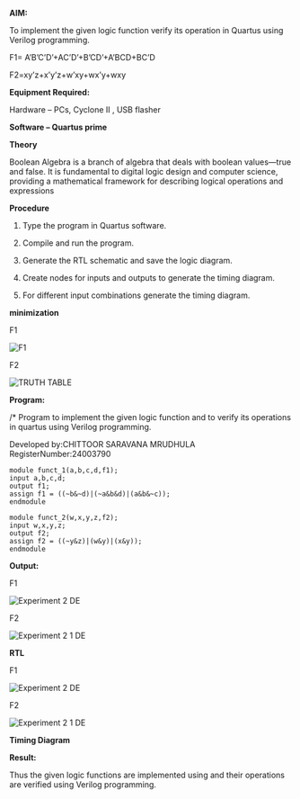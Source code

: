 
**AIM:**

To implement the given logic function verify its operation in Quartus using Verilog programming.

F1= A’B’C’D’+AC’D’+B’CD’+A’BCD+BC’D 

F2=xy’z+x’y’z+w’xy+wx’y+wxy

**Equipment Required:**

Hardware – PCs, Cyclone II , USB flasher

**Software – Quartus prime**

**Theory**

Boolean Algebra is a branch of algebra that deals with boolean values—true and false. It is fundamental to digital logic design and computer science, providing a mathematical framework for describing logical operations and expressions


**Procedure**

1.	Type the program in Quartus software.

2.	Compile and run the program.

3.	Generate the RTL schematic and save the logic diagram.

4.	Create nodes for inputs and outputs to generate the timing diagram.

5.	For different input combinations generate the timing diagram.


**minimization**

F1

![F1](https://github.com/user-attachments/assets/d0bae9fe-4b8f-4d46-9f2a-8cd5c40b8f6b)

F2





![TRUTH TABLE](https://github.com/user-attachments/assets/e79cf50c-faa9-4171-be0c-e0350488a607)





**Program:**

/* Program to implement the given logic function and to verify its operations in quartus using Verilog programming. 

Developed by:CHITTOOR SARAVANA MRUDHULA                                         RegisterNumber:24003790

```
module funct_1(a,b,c,d,f1);
input a,b,c,d;
output f1;
assign f1 = ((~b&~d)|(~a&b&d)|(a&b&~c));
endmodule
```

```
module funct_2(w,x,y,z,f2);
input w,x,y,z;
output f2;
assign f2 = ((~y&z)|(w&y)|(x&y));
endmodule
```


**Output:**

F1

![Experiment 2     DE](https://github.com/user-attachments/assets/48c5d253-fb8c-4ce6-a7ac-cfcc829b67a9)

 F2

![Experiment 2 1  DE](https://github.com/user-attachments/assets/300c6f6a-2860-424c-ac17-fa277a902e4b)



**RTL**

F1

![Experiment 2    DE](https://github.com/user-attachments/assets/08049f27-a8d4-40ae-96da-f2bfe62b6285)

F2 

![Experiment 2 1    DE](https://github.com/user-attachments/assets/24a56b75-cc56-4866-a6a6-2f2a1d64aae3)


**Timing Diagram**




**Result:**

Thus the given logic functions are implemented using and their operations are verified using Verilog programming.

